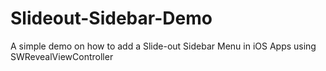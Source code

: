 Slideout-Sidebar-Demo
=====================

A simple demo on how to add a Slide-out Sidebar Menu in iOS Apps using SWRevealViewController
